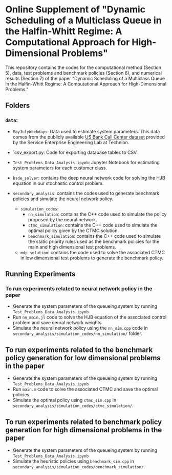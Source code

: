# Online Supplement of "Dynamic Scheduling of a Multiclass Queue in the Halfin-Whitt Regime: A Computational Approach for High-Dimensional Problems"

This repository contains the codes for the computational method (Section 5), data, test problems and benchmark policies (Section 6), and numerical results (Section 7) of the paper "Dynamic Scheduling of a Multiclass Queue in the Halfin-Whitt Regime: A Computational Approach for High-Dimensional Problems."

## Folders

### `data`:
  * `MayJulyWeekdays`: Data used to estimate system parameters. This data comes from the publicly available [US Bank Call Center dataset](https://see-center.iem.technion.ac.il/databases/USBank/) provided by the Service Enterprise Engineering Lab at Technion. 
  * `csv_export.py: Code for exporting database tables to CSV.
  * `Test_Problems_Data_Analysis.ipynb`: Jupyter Notebook for estimating system parameters for each customer class.
 
* `bsde_solver`: contains the deep neural network code for solving the HJB equation in our stochastic control problem.
* `secondary_analysis`: contains the codes used to generate benchmark policies and simulate the neural network policy.
   * `simulation_codes`:
      * `nn_simulation`: contains the C++ code used to simulate the policy proposed by the neural network. 
      * `ctmc_simulation`: contains the C++ code used to simulate the optimal policy given by the CTMC solution.
      * `benchmark_simulation`: contains the C++ code used to simulate the static priority rules used as the benchmark policies for the main and high dimensional test problems. 
   * `mdp_solution`: contains the code used to solve the associated CTMC in low dimensional test problems to generate the benchmark policy.
 
## Running Experiments

### To run experiments related to neural network policy in the paper

* Generate the system parameters of the queueing system by running `Test_Problems_Data_Analysis.ipynb`
* Run `nn_main.jl` code to solve the HJB equation of the associated control problem and save neural network weights. 
* Simulate the neural network policy using the `nn_sim.cpp` code in `secondary_analysis/simulation_codes/nn_simulation/` folder. 

## To run experiments related to the benchmark policy generation for low dimensional problems in the paper

* Generate the system parameters of the queueing system by running `Test_Problems_Data_Analysis.ipynb`
* Run `main.m` code to solve the associated CTMC and save the optimal policies.
* Simulate the optimal policy using `ctmc_sim.cpp` in `secondary_analysis/simulation_codes/ctmc_simulation/`.

## To run experiments related to benchmark policy generation for high dimensional problems in the paper

* Generate the system parameters of the queueing system by running `Test_Problems_Data_Analysis.ipynb`
* Simulate the heuristic policies using `benchmark_sim.cpp` in `secondary_analysis/simulation_codes/benchmark_simulation/`.



